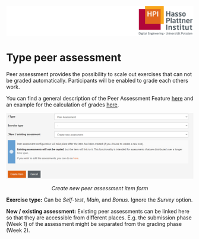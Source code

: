 ![HPI Logo](../../../img/HPI_Logo.png)

# Type peer assessment
Peer assessment provides the possibility to scale out exercises that can not be graded automatically.
Participants will be enabled to grade each others work.

You can find a general description of the Peer Assessment Feature [here](https://open.hpi.de/pages/p_a)
and an example for the calculation of grades [here](https://open.hpi.de/pages/p_a_grading).  

<center>  

![adding a peer assessment](../../../img/05/peer_assessment.png)

*Create new peer assessment item form*
</center>

**Exercise type:** Can be *Self-test*, *Main*, and *Bonus*. Ignore the *Survey* option.

**New / existing assessment:** Existing peer assessments can be linked here so that they are accessible from different places. E.g. the submission phase (Week 1) of the assessment might be separated from the grading phase (Week 2).

